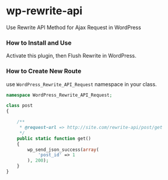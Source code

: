 # wp-rewrite-api
Use Rewrite API Method for Ajax Request in WordPress

### How to Install and Use
Activate this plugin, then Flush Rewrite in WordPress.

### How to Create New Route

use `WordPress_Rewrite_API_Request` namespace in your class.


```php
namespace WordPress_Rewrite_API_Request;

class post
{

    /**
     * @request-url => http://site.com/rewrite-api/post/get
     */
    public static function get()
    {
        wp_send_json_success(array(
            'post_id' => 1
        ), 200);
    }
}
```
